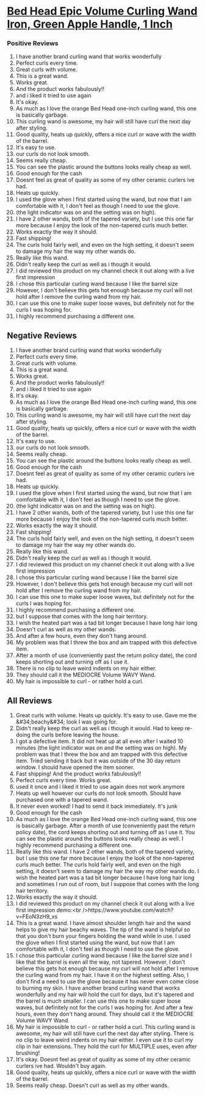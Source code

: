 # [Bed Head Epic Volume Curling Wand Iron, Green Apple Handle, 1 Inch](https://products.checkmycream.com/products/Bed-Head-Epic-Volume-Curling-Wand-Iron-Green-Apple-Handle-1-Inch.html)

### Positive Reviews

<ol>
      <li>I have another brand curling wand that works wonderfully</li>
      <li>Perfect curls every time.</li>
      <li>Great curls with volume.  </li>
      <li>This is a great wand.</li>
      <li>Works great.</li>
      <li>And the product works fabulously!!</li>
      <li>and i liked it tried to use again</li>
      <li>It&#x27;s okay.</li>
      <li>As much as I love the orange Bed Head one-inch curling wand, this one is basically garbage.</li>
      <li>This curling wand is awesome, my hair will still have curl the next day after styling.</li>
      <li>Good quality, heats up quickly, offers a nice curl or wave with the width of the barrel.</li>
      <li>It&#x27;s easy to use.  </li>
      <li>our curls do not look smooth.</li>
      <li>Seems really cheap.</li>
      <li>You can see the plastic around the buttons looks really cheap as well.</li>
      <li>Good enough for the cash</li>
      <li>Doesnt feel as great of quality as some of my other ceramic curlers ive had.</li>
      <li>Heats up quickly.  </li>
      <li>I used the glove when I first started using the wand, but now that I am comfortable with it, I don&#x27;t feel as though I need to use the glove.</li>
      <li>(the light indicator was on and the setting was on high).  </li>
      <li>I have 2 other wands, both of the tapered variety, but I use this one far more because I enjoy the look of the non-tapered curls much better.</li>
      <li>Works exactly the way it should.</li>
      <li>Fast shipping!</li>
      <li>The curls hold fairly well, and even on the high setting, it doesn&#x27;t seem to damage my hair the way my other wands do.</li>
      <li>Really like this wand.</li>
      <li>Didn&#x27;t really keep the curl as well as i though it would.</li>
      <li>I did reviewed this product on my channel check it out along with a live first impression</li>
      <li>I chose this particular curling wand because I like the barrel size</li>
      <li>However, I don&#x27;t believe this gets hot enough because my curl will not hold after I remove the curling wand from my hair.</li>
      <li>I can use this one to make super loose waves, but definitely not for the curls I was hoping for.</li>
      <li>I highly recommend purchasing a different one.</li>
</ol>


<h2>Negative Reviews</h2>
<ol>
<li> I have another brand curling wand that works wonderfully</li>
<li> Perfect curls every time.</li>
<li> Great curls with volume.  </li>
<li> This is a great wand.</li>
<li> Works great.</li>
<li> And the product works fabulously!!</li>
<li> and i liked it tried to use again</li>
<li> It&#x27;s okay.</li>
<li> As much as I love the orange Bed Head one-inch curling wand, this one is basically garbage.</li>
<li> This curling wand is awesome, my hair will still have curl the next day after styling.</li>
<li> Good quality, heats up quickly, offers a nice curl or wave with the width of the barrel.</li>
<li> It&#x27;s easy to use.  </li>
<li> our curls do not look smooth.</li>
<li> Seems really cheap.</li>
<li> You can see the plastic around the buttons looks really cheap as well.</li>
<li> Good enough for the cash</li>
<li> Doesnt feel as great of quality as some of my other ceramic curlers ive had.</li>
<li> Heats up quickly.  </li>
<li> I used the glove when I first started using the wand, but now that I am comfortable with it, I don&#x27;t feel as though I need to use the glove.</li>
<li> (the light indicator was on and the setting was on high).  </li>
<li> I have 2 other wands, both of the tapered variety, but I use this one far more because I enjoy the look of the non-tapered curls much better.</li>
<li> Works exactly the way it should.</li>
<li> Fast shipping!</li>
<li> The curls hold fairly well, and even on the high setting, it doesn&#x27;t seem to damage my hair the way my other wands do.</li>
<li> Really like this wand.</li>
<li> Didn&#x27;t really keep the curl as well as i though it would.</li>
<li> I did reviewed this product on my channel check it out along with a live first impression</li>
<li> I chose this particular curling wand because I like the barrel size</li>
<li> However, I don&#x27;t believe this gets hot enough because my curl will not hold after I remove the curling wand from my hair.</li>
<li> I can use this one to make super loose waves, but definitely not for the curls I was hoping for.</li>
<li> I highly recommend purchasing a different one.</li>
<li> but I suppose that comes with the long hair territory.</li>
<li> I wish the heated part was a tad bit longer because I have long hair long</li>
<li> Doesn&#x27;t curl as well as my other wands.</li>
<li> And after a few hours, even they don&#x27;t hang around.</li>
<li> My problem was that I threw the box and am trapped with this defective item.  </li>
<li> After a month of use (conveniently past the return policy date), the cord keeps shorting out and turning off as I use it.</li>
<li> There is no clip to leave weird indents on my hair either.</li>
<li> They should call it the MEDIOCRE Volume WAVY Wand.</li>
<li> My hair is impossible to curl - or rather hold a curl.</li>
</ol>

<h2>All Reviews</h2>

<ol>
    <li> Great curls with volume.  Heats up quickly.  It&#x27;s easy to use.  Gave me the &amp;#34;beachy&amp;#34; look I was going for.</li>
    <li> Didn&#x27;t really keep the curl as well as i though it would. Had to keep re-doing the curls before leaving the house.</li>
    <li> I got a defective item. It did not heat up at all even after I waited 10 minutes (the light indicator was on and the setting was on high).  My problem was that I threw the box and am trapped with this defective item.  Tried sending it back but it was outside of the 30 day return window.  I should have opened the item sooner.</li>
    <li> Fast shipping! And the product works fabulously!!</li>
    <li> Perfect curls every time. Works great.</li>
    <li> used it once and i liked it tried to use again does not work anymore</li>
    <li> Heats up well however our curls do not look smooth. Should have purchased one with a tapered wand.</li>
    <li> It never even worked! I had to send it back immediately. It&#x27;s junk</li>
    <li> Good enough for the cash</li>
    <li> As much as I love the orange Bed Head one-inch curling wand, this one is basically garbage. After a month of use (conveniently past the return policy date), the cord keeps shorting out and turning off as I use it. You can see the plastic around the buttons looks really cheap as well. I highly recommend purchasing a different one.</li>
    <li> Really like this wand. I have 2 other wands, both of the tapered variety, but I use this one far more because I enjoy the look of the non-tapered curls much better. The curls hold fairly well, and even on the high setting, it doesn&#x27;t seem to damage my hair the way my other wands do. I wish the heated part was a tad bit longer because I have long hair long and sometimes I run out of room, but I suppose that comes with the long hair territory.</li>
    <li> Works exactly the way it should.</li>
    <li> I did reviewed this product on my channel check it out along with a live first impression demo:&lt;br /&gt;https://www.youtube.com/watch?v&#x3D;FEoN3zH9_xs</li>
    <li> This is a great wand. I have almost shoulder length hair and the wand helps to give my hair beachy waves. The tip of the wand is helpful so that you don&#x27;t burn your fingers holding the wand while in use. I used the glove when I first started using the wand, but now that I am comfortable with it, I don&#x27;t feel as though I need to use the glove.</li>
    <li> I chose this particular curling wand because I like the barrel size and I like that the barrel is even all the way, not tapered. However, I don&#x27;t believe this gets hot enough because my curl will not hold after I remove the curling wand from my hair. I have it on the highest setting. Also, I don&#x27;t find a need to use the glove because it has never even come close to burning my skin. I have another brand curling wand that works wonderfully and my hair will hold the curl for days, but it&#x27;s tapered and the barrel is much smaller.  I can use this one to make super loose waves, but definitely not for the curls I was hoping for. And after a few hours, even they don&#x27;t hang around. They should call it the MEDIOCRE Volume WAVY Wand.</li>
    <li> My hair is impossible to curl - or rather hold a curl. This curling wand is awesome, my hair will still have curl the next day after styling. There is no clip to leave weird indents on my hair either. I even use it to curl my clip in hair extensions. They hold the curl for MULTIPLE uses, even after brushing!</li>
    <li> It&#x27;s okay. Doesnt feel as great of quality as some of my other ceramic curlers ive had. Wouldn&#x27;t buy again.</li>
    <li> Good quality, heats up quickly, offers a nice curl or wave with the width of the barrel.</li>
    <li> Seems really cheap. Doesn&#x27;t curl as well as my other wands.</li>
</ol>





